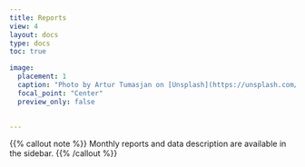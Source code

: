 ```yaml
---
title: Reports
view: 4
layout: docs
type: docs
toc: true

image:
  placement: 1
  caption: "Photo by Artur Tumasjan on [Unsplash](https://unsplash.com/s/photos/report-uk?utm_source=unsplash&utm_medium=referral&utm_content=creditCopyText)"
  focal_point: "Center"
  preview_only: false
 

---
```


{{% callout note %}}
Monthly reports and data description are available in the sidebar.
{{% /callout %}}




